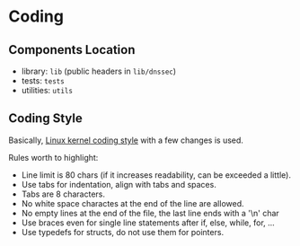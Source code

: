 # Coding

## Components Location

- library: `lib` (public headers in `lib/dnssec`)
- tests: `tests`
- utilities: `utils`

## Coding Style

Basically, [Linux kernel coding style](https://www.kernel.org/doc/Documentation/CodingStyle) with a few changes is used.

Rules worth to highlight:

- Line limit is 80 chars (if it increases readability, can be exceeded a little).
- Use tabs for indentation, align with tabs and spaces.
- Tabs are 8 characters.
- No white space charactes at the end of the line are allowed.
- No empty lines at the end of the file, the last line ends with a '\n' char
- Use braces even for single line statements after if, else, while, for, ...
- Use typedefs for structs, do not use them for pointers.

